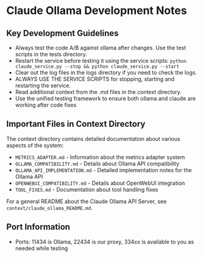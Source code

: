 # Claude Ollama Development Notes

## Key Development Guidelines
- Always test the code A/B against ollama after changes. Use the test scripts in the tests directory.
- Restart the service before testing it using the service scripts: `python claude_service.py --stop && python claude_service.py --start`
- Clear out the log files in the logs directory if you need to check the logs.
- ALWAYS USE THE SERVICE SCRIPTS for stopping, starting and restarting the service.
- Read additional context from the .md files in the context directory.
- Use the unified testing framework to ensure both ollama and claude are working after code fixes

## Important Files in Context Directory
The context directory contains detailed documentation about various aspects of the system:
- `METRICS_ADAPTER.md` - Information about the metrics adapter system
- `OLLAMA_COMPATIBILITY.md` - Details about Ollama API compatibility
- `OLLAMA_API_IMPLEMENTATION.md` - Detailed implementation notes for the Ollama API
- `OPENWEBUI_COMPATIBILITY.md` - Details about OpenWebUI integration
- `TOOL_FIXES.md` - Documentation about tool handling fixes

For a general README about the Claude Ollama API Server, see `context/claude_ollama_README.md`.

## Port Information
- Ports: 11434 is Ollama, 22434 is our proxy, 334xx is available to you as needed while testing